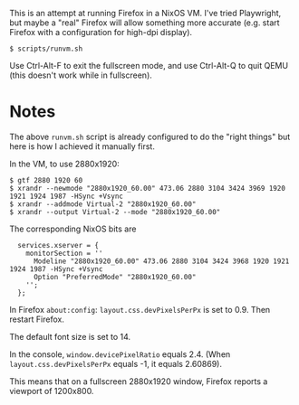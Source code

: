 This is an attempt at running Firefox in a NixOS VM. I've tried Playwright, but
maybe a "real" Firefox will allow something more accurate (e.g. start Firefox
with a configuration for high-dpi display).

```
$ scripts/runvm.sh
```

Use Ctrl-Alt-F to exit the fullscreen mode, and use Ctrl-Alt-Q to quit QEMU
(this doesn't work while in fullscreen).

# Notes

The above `runvm.sh` script is already configured to do the "right things" but
here is how I achieved it manually first.

In the VM, to use 2880x1920:

```
$ gtf 2880 1920 60
$ xrandr --newmode "2880x1920_60.00" 473.06 2880 3104 3424 3969 1920 1921 1924 1987 -HSync +Vsync
$ xrandr --addmode Virtual-2 "2880x1920_60.00"
$ xrandr --output Virtual-2 --mode "2880x1920_60.00"
```

The corresponding NixOS bits are

```
  services.xserver = {
    monitorSection = ''
      Modeline "2880x1920_60.00" 473.06 2880 3104 3424 3968 1920 1921 1924 1987 -HSync +Vsync
      Option "PreferredMode" "2880x1920_60.00"
    '';
  };
```

In Firefox `about:config`: `layout.css.devPixelsPerPx` is set to 0.9. Then
restart Firefox.

The default font size is set to 14.

In the console, `window.devicePixelRatio` equals 2.4. (When
`layout.css.devPixelsPerPx` equals -1, it equals 2.60869).

This means that on a fullscreen 2880x1920 window, Firefox reports a viewport of
1200x800.
